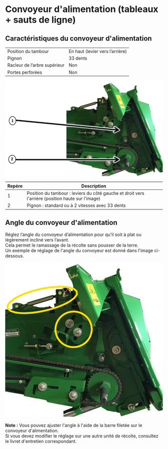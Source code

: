 # Convoyeur d'alimentation (tableaux + sauts de ligne)

## Caractéristiques du convoyeur d'alimentation

|                                   |                                 |
|-----------------------------------|---------------------------------|
| Position du tambour               | En haut (levier vers l’arrière) |
| Pignon                            | 33 dents                        |
| Racleur de l’arbre supérieur      | Non                             |
| Portes perforées                  | Non                             |

![position du tambour et pignon](images/Image10_1.png)

| Repère                   | Description                                                                                      |
|--------------------------|--------------------------------------------------------------------------------------------------|
| 1                        | Position du tambour : leviers du côté gauche et droit vers l'arrière (position haute sur l'image)|
| 2                        | Pignon : standard ou à 2 vitesses avec 33 dents                                                  |

## Angle du convoyeur d'alimentation

Réglez l’angle du convoyeur d’alimentation pour qu’il soit à plat ou légèrement incliné vers l’avant.  
Cela permet le ramassage de la récolte sans pousser de la terre.  
Un exemple de réglage de l'angle du convoyeur est donné dans l'image ci-dessous.

![angle du convoyeur d'alimentation](images/Image8.png)

**Note :** Vous pouvez ajuster l'angle à l'aide de la barre filetée sur le convoyeur d'alimentation.  
Si vous devez modifier le réglage sur une autre unité de récolte, consultez le livret d'entretien correspondant.





